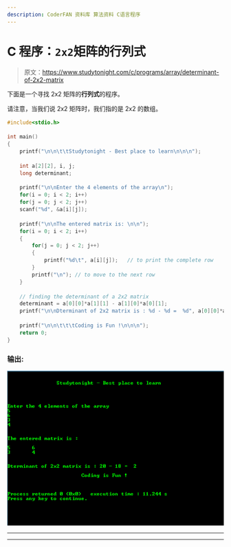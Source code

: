 ```yaml
---
description: CoderFAN 资料库 算法资料 C语言程序
---
```


# C 程序：`2x2`矩阵的行列式

> 原文：<https://www.studytonight.com/c/programs/array/determinant-of-2x2-matrix>

下面是一个寻找 2x2 矩阵的**行列式**的程序。

请注意，当我们说 2x2 矩阵时，我们指的是 2x2 的数组。

```cpp
#include<stdio.h>

int main()
{
    printf("\n\n\t\tStudytonight - Best place to learn\n\n\n");

    int a[2][2], i, j;
    long determinant;

    printf("\n\nEnter the 4 elements of the array\n");
    for(i = 0; i < 2; i++)
    for(j = 0; j < 2; j++)
    scanf("%d", &a[i][j]);

    printf("\n\nThe entered matrix is: \n\n");
    for(i = 0; i < 2; i++)
    {
        for(j = 0; j < 2; j++)
        {
            printf("%d\t", a[i][j]);   // to print the complete row
        }
        printf("\n"); // to move to the next row
    }

    // finding the determinant of a 2x2 matrix
    determinant = a[0][0]*a[1][1] - a[1][0]*a[0][1];
    printf("\n\nDterminant of 2x2 matrix is : %d - %d =  %d", a[0][0]*a[1][1], a[1][0]*a[0][1], determinant);

    printf("\n\n\t\t\tCoding is Fun !\n\n\n");
    return 0;
}
```

### 输出:

![C program to find Determinant of 2X2 Matrix](img/3db4804c7ecc8e9067412e1ac4050551.png)

* * *

* * *